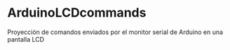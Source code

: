 # ArduinoLCDcommands
Proyección de comandos enviados por el monitor serial de Arduino en una pantalla LCD
